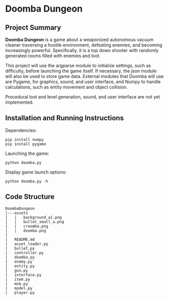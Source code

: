 
# Doomba Dungeon

## Project Summary

**Doomba Dungeon** is a game about a weaponized autonomous vacuum cleaner traversing a hostile environment, defeating enemies, and becoming increasingly powerful. Specifically, it is a top down shooter with randomly generated rooms filled with enemies and loot.

This project will use the argparse module to initialize settings, such as difficulty, before launching the game itself. If necessary, the json module will also be used to store game data. External modules that Doomba will use are Pygame, for graphics, sound, and user interface, and Numpy to handle calculations, such as entity movement and object collision.

Procedural loot and level generation, sound, and user interface are not yet implemented.

## Installation and Running Instructions

Dependencies:
```
pip install numpy
pip install pygame
```
Launching the game:
```
python doomba.py
```
Display game launch options:
```
python doomba.py -h
```

## Code Structure
```
DoombaDungeon
|---assets
|   |   background_a1.png
|   |   bullet_small_a.png
|   |   croomba.png
|   |   doomba.png
|
|   README.md
|   asset_loader.py
|   bullet.py
|   controller.py
|   doomba.py
|   enemy.py
|   entity.py
|   gun.py
|	interface.py
|   item.py
|   mob.py
|   model.py
|   player.py
```
